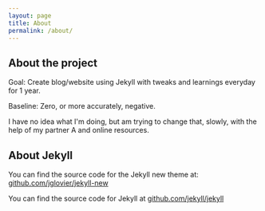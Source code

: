 ```yaml
---
layout: page
title: About
permalink: /about/
---
```

## About the project

Goal: Create blog/website using Jekyll with tweaks and learnings everyday for 1 year. 

Baseline: Zero, or more accurately, negative.

I have no idea what I'm doing, but am trying to change that, slowly, with the help of my partner A and online resources.

## About Jekyll

You can find the source code for the Jekyll new theme at: [github.com/jglovier/jekyll-new](https://github.com/jglovier/jekyll-new)

You can find the source code for Jekyll at [github.com/jekyll/jekyll](https://github.com/jekyll/jekyll)
